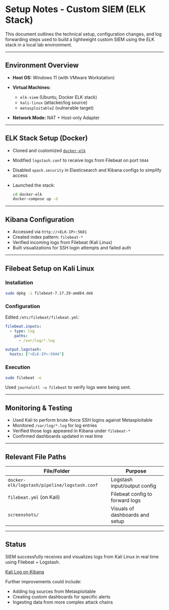 # Setup Notes - Custom SIEM (ELK Stack)

This document outlines the technical setup, configuration changes, and log forwarding steps used to build a lightweight custom SIEM using the ELK stack in a local lab environment.

---

## Environment Overview

* **Host OS:** Windows 11 (with VMware Workstation)
* **Virtual Machines:**

  * `elk-siem` (Ubuntu, Docker ELK stack)
  * `kali-linux` (attacker/log source)
  * `metasploitable2` (vulnerable target)
* **Network Mode:** NAT + Host-only Adapter

---

## ELK Stack Setup (Docker)

* Cloned and customized [`docker-elk`](https://github.com/deviantony/docker-elk)
* Modified `logstash.conf` to receive logs from Filebeat on port `5044`
* Disabled `xpack.security` in Elasticsearch and Kibana configs to simplify access
* Launched the stack:

  ```bash
  cd docker-elk
  docker-compose up -d
  ```

---

## Kibana Configuration

* Accessed via `http://<ELK-IP>:5601`
* Created index pattern: `filebeat-*`
* Verified incoming logs from Filebeat (Kali Linux)
* Built visualizations for SSH login attempts and failed auth

---

## Filebeat Setup on Kali Linux

### Installation

```bash
sudo dpkg -i filebeat-7.17.29-amd64.deb
```

### Configuration

Edited `/etc/filebeat/filebeat.yml`:

```yaml
filebeat.inputs:
  - type: log
    paths:
      - /var/log/*.log

output.logstash:
  hosts: ["<ELK-IP>:5044"]
```

### Execution

```bash
sudo filebeat -e
```

Used `journalctl -u filebeat` to verify logs were being sent.

---

## Monitoring & Testing

* Used Kali to perform brute-force SSH logins against Metasploitable
* Monitored `/var/log/*.log` for log entries
* Verified those logs appeared in Kibana under `filebeat-*`
* Confirmed dashboards updated in real time

---

## Relevant File Paths

| File/Folder                                  | Purpose                         |
| -------------------------------------------- | ------------------------------- |
| `docker-elk/logstash/pipeline/logstash.conf` | Logstash input/output config    |
| `filebeat.yml` (on Kali)                     | Filebeat config to forward logs |
| `screenshots/`                               | Visuals of dashboards and setup |

---

## Status

SIEM successfully receives and visualizes logs from Kali Linux in real time using Filebeat + Logstash.

[Kali Log on Kibana](../screenshots/elk_logs.png)

Further improvements could include:

* Adding log sources from Metasploitable
* Creating custom dashboards for specific alerts
* Ingesting data from more complex attack chains
